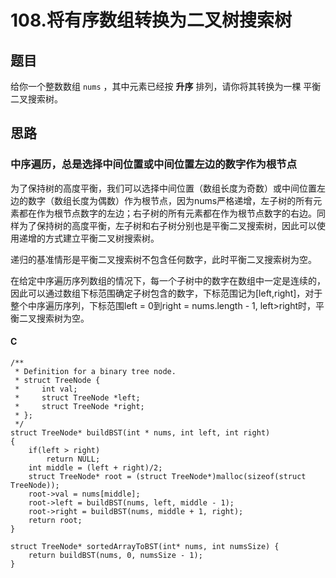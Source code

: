 # 108.将有序数组转换为二叉树搜索树

## 题目

给你一个整数数组 `nums` ，其中元素已经按 **升序** 排列，请你将其转换为一棵 平衡 二叉搜索树。

## 思路

### 中序遍历，总是选择中间位置或中间位置左边的数字作为根节点

为了保持树的高度平衡，我们可以选择中间位置（数组长度为奇数）或中间位置左边的数字（数组长度为偶数）作为根节点，因为nums严格递增，左子树的所有元素都在作为根节点数字的左边；右子树的所有元素都在作为根节点数字的右边。同样为了保持树的高度平衡，左子树和右子树分别也是平衡二叉搜索树，因此可以使用递增的方式建立平衡二叉树搜索树。

递归的基准情形是平衡二叉搜索树不包含任何数字，此时平衡二叉搜索树为空。

在给定中序遍历序列数组的情况下，每一个子树中的数字在数组中一定是连续的，因此可以通过数组下标范围确定子树包含的数字，下标范围记为[left,right]，对于整个中序遍历序列，下标范围left = 0到right = nums.length - 1, left>right时，平衡二叉搜索树为空。

#### C

```
/**
 * Definition for a binary tree node.
 * struct TreeNode {
 *     int val;
 *     struct TreeNode *left;
 *     struct TreeNode *right;
 * };
 */
struct TreeNode* buildBST(int * nums, int left, int right)
{
    if(left > right)
        return NULL;
    int middle = (left + right)/2;
    struct TreeNode* root = (struct TreeNode*)malloc(sizeof(struct TreeNode));
    root->val = nums[middle];
    root->left = buildBST(nums, left, middle - 1);
    root->right = buildBST(nums, middle + 1, right);
    return root;
}

struct TreeNode* sortedArrayToBST(int* nums, int numsSize) {
    return buildBST(nums, 0, numsSize - 1);
}
```

